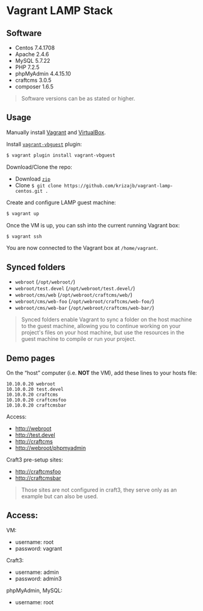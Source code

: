 # Vagrant LAMP Stack

## Software
- Centos 7.4.1708
- Apache 2.4.6
- MySQL 5.7.22
- PHP 7.2.5
- phpMyAdmin 4.4.15.10 
- craftcms 3.0.5
- composer 1.6.5

> Software versions can be as stated or higher.

## Usage

Manually install [Vagrant](https://www.vagrantup.com) and [VirtualBox](https://www.virtualbox.org/wiki/Downloads).

Install [`vagrant-vbguest`](https://github.com/dotless-de/vagrant-vbguest) plugin:

```bash
$ vagrant plugin install vagrant-vbguest
```

Download/Clone the repo:
- Download [`zip`](../../archive/master.zip)
- Clone `$ git clone https://github.com/krizajb/vagrant-lamp-centos.git .`

Create and configure LAMP guest machine:
```bash
$ vagrant up
```

Once the VM is up, you can ssh into the current running Vagrant box:
```bash
$ vagrant ssh
```
You are now connected to the Vagrant box at `/home/vagrant`.

## Synced folders
- `webroot` (`/opt/webroot/`)
- `webroot/test.devel` (`/opt/webroot/test.devel/`)
- `webroot/cms/web` (`/opt/webroot/craftcms/web/`)
- `webroot/cms/web-foo` (`/opt/webroot/craftcms/web-foo/`)
- `webroot/cms/web-bar` (`/opt/webroot/craftcms/web-bar/`)


> Synced folders enable Vagrant to sync a folder on the host machine to the guest machine, allowing you to continue working on your project's files on your host machine, but use the resources in the guest machine to compile or run your project.

## Demo pages

On the “host” computer (i.e. **NOT** the VM), add these lines to your hosts file:

```text
10.10.0.20 webroot
10.10.0.20 test.devel
10.10.0.20 craftcms
10.10.0.20 craftcmsfoo
10.10.0.20 craftcmsbar
```
Access:
- <http://webroot>
- <http://test.devel>
- <http://craftcms>
- <http://webroot/phpmyadmin>

Craft3 pre-setup sites:
- <http://craftcmsfoo>
- <http://craftcmsbar>

> Those sites are not configured in craft3, they serve only as an example but can also be used.

## Access:
VM:
- username: root
- password: vagrant

Craft3:
- username: admin
- password: admin3

phpMyAdmin, MySQL:
- username: root
